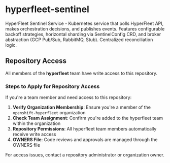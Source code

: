 # hyperfleet-sentinel

HyperFleet Sentinel Service - Kubernetes service that polls HyperFleet API, makes orchestration decisions, and publishes events. Features configurable backoff strategies, horizontal sharding via SentinelConfig CRD, and broker abstraction (GCP Pub/Sub, RabbitMQ, Stub). Centralized reconciliation logic.

## Repository Access

All members of the **hyperfleet** team have write access to this repository.

### Steps to Apply for Repository Access

If you're a team member and need access to this repository:

1. **Verify Organization Membership**: Ensure you're a member of the `openshift-hyperfleet` organization
2. **Check Team Assignment**: Confirm you're added to the hyperfleet team within the organization
3. **Repository Permissions**: All hyperfleet team members automatically receive write access
4. **OWNERS File**: Code reviews and approvals are managed through the OWNERS file

For access issues, contact a repository administrator or organization owner.
